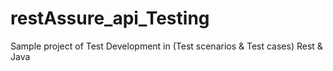 # restAssure_api_Testing
Sample project of Test Development in (Test scenarios &amp; Test cases) Rest &amp; Java
